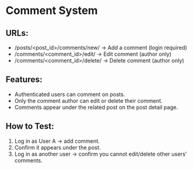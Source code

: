 # Comment System

## URLs:
- /posts/<post_id>/comments/new/ → Add a comment (login required)
- /comments/<comment_id>/edit/ → Edit comment (author only)
- /comments/<comment_id>/delete/ → Delete comment (author only)

## Features:
- Authenticated users can comment on posts.
- Only the comment author can edit or delete their comment.
- Comments appear under the related post on the post detail page.

## How to Test:
1. Log in as User A → add comment.
2. Confirm it appears under the post.
3. Log in as another user → confirm you cannot edit/delete other users’ comments.
